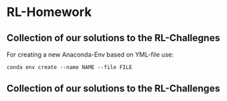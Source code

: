 # RL-Homework
## Collection of our solutions to the RL-Challegnes

For creating a new Anaconda-Env based on YML-file use:

```conda env create --name NAME --file FILE```

## Collection of our solutions to the RL-Challenges

